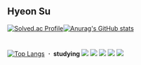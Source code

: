 ## Hyeon Su

[![Solved.ac Profile](http://mazassumnida.wtf/api/v2/generate_badge?boj=zxqwas9510)](https://solved.ac/zxqwas9510/)[![Anurag's GitHub stats](https://github-readme-stats.vercel.app/api?username=sukkkuuuu)](https://github.com/sukkkuuuu/github-readme-stats)
# 
[![Top Langs](https://github-readme-stats.vercel.app/api/top-langs/?username=sukkkuuuu)](https://github.com/sukkkuuuu/github-readme-stats)
**ㆍ studying**
<img src="https://img.shields.io/badge/Java-007396?style=flat-square&logo=java&logoColor=white"/>
<img src="https://img.shields.io/badge/Mysql-4479A1?style=flat-square&logo=mysql&logoColor=white"/>
<img src="https://img.shields.io/badge/Oracle-F80000?style=flat-square&logo=Oracle&logoColor=white"/>
<img src="https://img.shields.io/badge/C++-00253?style=flat-square&logo=c++&logoColor=white"/>
<img src="https://img.shields.io/badge/C-A8B9CC?style=flat-square&logo=c&logoColor=white"/>

<!--
**sukkkuuuu/sukkkuuuu** is a ✨ _special_ ✨ repository because its `README.md` (this file) appears on your GitHub profile.

Here are some ideas to get you started:

- 🔭 I’m currently working on ...
- 🌱 I’m currently learning ...
- 👯 I’m looking to collaborate on ...
- 🤔 I’m looking for help with ...
- 💬 Ask me about ...
- 📫 How to reach me: ...
- 😄 Pronouns: ...
- ⚡ Fun fact: ...
-->
